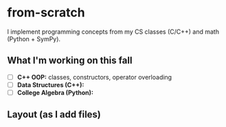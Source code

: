 # from-scratch

I implement programming concepts from my CS classes (C/C++) and math (Python + SymPy).

## What I'm working on this fall
- [ ] **C++ OOP:** classes, constructors, operator overloading
- [ ] **Data Structures (C++):** 
- [ ] **College Algebra (Python):** 

## Layout (as I add files)
